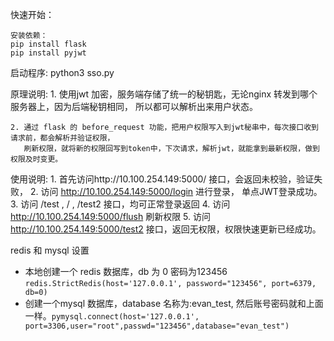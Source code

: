 快速开始：

    安装依赖：
    pip install flask
    pip install pyjwt


启动程序:
    python3 sso.py


原理说明:
    1. 使用jwt 加密，服务端存储了统一的秘钥匙，无论nginx 转发到哪个服务器上，因为后端秘钥相同，
       所以都可以解析出来用户状态。

    2. 通过 flask 的 before_request 功能，把用户权限写入到jwt秘串中，每次接口收到请求前，都会解析并验证权限，
       刷新权限，就将新的权限回写到token中，下次请求，解析jwt，就能拿到最新权限，做到权限及时变更。


使用说明:
    1. 首先访问http://10.100.254.149:5000/ 接口，会返回未校验，验证失败，
    2. 访问 http://10.100.254.149:5000/login 进行登录， 单点JWT登录成功。
    3. 访问 /test , / ,  /test2 接口，均可正常登录返回
    4. 访问 http://10.100.254.149:5000/flush 刷新权限
    5. 访问 http://10.100.254.149:5000/test2 接口，返回无权限，权限快速更新已经成功。


redis 和 mysql  设置

* 本地创建一个 redis 数据库，db 为 0  密码为123456 `redis.StrictRedis(host='127.0.0.1', password="123456", port=6379, db=0)`
* 创建一个mysql 数据库，database 名称为:evan_test,  然后账号密码就和上面一样。`pymysql.connect(host='127.0.0.1', port=3306,user="root",passwd="123456",database="evan_test")`